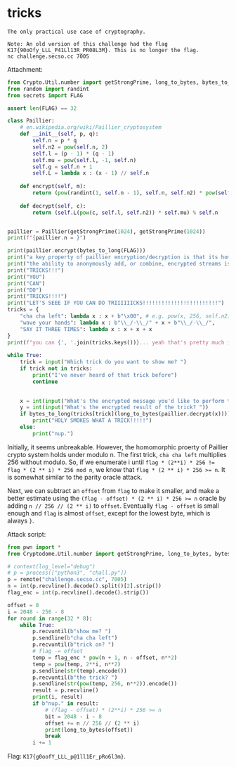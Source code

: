 # tricks

```
The only practical use case of cryptography.

Note: An old version of this challenge had the flag K17{90oOfy_LLL_P41Ll13R_PR08L3M}. This is no longer the flag.
nc challenge.secso.cc 7005 
```

Attachment:

```python
from Crypto.Util.number import getStrongPrime, long_to_bytes, bytes_to_long
from random import randint
from secrets import FLAG

assert len(FLAG) == 32

class Paillier:
    # en.wikipedia.org/wiki/Paillier_cryptosystem
    def __init__(self, p, q):
        self.n = p * q
        self.n2 = pow(self.n, 2)
        self.l = (p - 1) * (q - 1)
        self.mu = pow(self.l, -1, self.n)
        self.g = self.n + 1
        self.L = lambda x : (x - 1) // self.n
        
    def encrypt(self, m):
        return (pow(randint(1, self.n - 1), self.n, self.n2) * pow(self.g, m, self.n2)) % self.n2
        
    def decrypt(self, c):
        return (self.L(pow(c, self.l, self.n2)) * self.mu) % self.n


paillier = Paillier(getStrongPrime(1024), getStrongPrime(1024))
print(f"{paillier.n = }")

print(paillier.encrypt(bytes_to_long(FLAG)))
print("a key property of paillier encryption/decryption is that its homomorphic between the additive/multiplicative on the plaintext/ciphertext space")
print("the ability to anonymously add, or combine, encrypted streams is incredibly useful, one such application being")
print("TRICKS!!!")
print("YOU")
print("CAN")
print("DO")
print("TRICKS!!!!")
print("LET'S SEEE IF YOU CAN DO TRIIIIIICKS!!!!!!!!!!!!!!!!!!!!!!!!")
tricks = {
    "cha cha left": lambda x : x + b"\x00", # e.g. pow(x, 256, self.n2)
    "wave your hands": lambda x : b"\\_/-\\_/" + x + b"\\_/-\\_/",
    "SAY IT THREE TIMES": lambda x : x + x + x
}
print(f"you can {', '.join(tricks.keys())}... yeah that's pretty much it actually")
    
while True:
    trick = input("Which trick do you want to show me? ")
    if trick not in tricks:
        print("I've never heard of that trick before")
        continue

    
    x = int(input("What's the encrypted message you'd like to perform the trick on? "))
    y = int(input("What's the encrypted result of the trick? "))
    if bytes_to_long(tricks[trick](long_to_bytes(paillier.decrypt(x)))) == paillier.decrypt(y):
        print("HOLY SMOKES WHAT A TRICK!!!!!")
    else:
        print("nup.")
```

Initially, it seems unbreakable. However, the homomorphic proerty of Paillier crypto system holds under modulo n. The first trick, `cha cha left` multiplies 256 without modulo. So, if we enumerate i until `flag * (2**i) * 256 != flag * (2 ** i) * 256 mod n`, we know that `flag * (2 ** i) * 256 >= n`. It is somewhat similar to the parity oracle attack.

Next, we can subtract an `offset` from `flag` to make it smaller, and make a better estimate using the `(flag - offset) * (2 ** i) * 256 >= n` oracle by adding `n // 256 // (2 ** i)` to `offset`. Eventually `flag - offset` is small enough and `flag` is almost `offset`, except for the lowest byte, which is always `}`.

Attack script:

```python
from pwn import *
from Cryptodome.Util.number import getStrongPrime, long_to_bytes, bytes_to_long

# context(log_level="debug")
# p = process(["python3", "chall.py"])
p = remote("challenge.secso.cc", 7005)
n = int(p.recvline().decode().split()[2].strip())
flag_enc = int(p.recvline().decode().strip())

offset = 0
i = 2048 - 256 - 8
for round in range(32 * 8):
    while True:
        p.recvuntil(b"show me? ")
        p.sendline(b"cha cha left")
        p.recvuntil(b"trick on? ")
        # flag -= offset
        temp = flag_enc * pow(n + 1, n - offset, n**2)
        temp = pow(temp, 2**i, n**2)
        p.sendline(str(temp).encode())
        p.recvuntil(b"the trick? ")
        p.sendline(str(pow(temp, 256, n**2)).encode())
        result = p.recvline()
        print(i, result)
        if b"nup." in result:
            # (flag - offset) * (2**i) * 256 >= n
            bit = 2048 - i - 8
            offset += n // 256 // (2 ** i)
            print(long_to_bytes(offset))
            break
        i += 1
```

Flag: `K17{g0oofY_LLL_p@1ll1Er_pRo6l3m}`.
